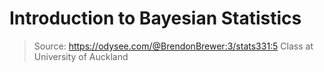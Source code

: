 # Introduction to Bayesian Statistics

> Source: https://odysee.com/@BrendonBrewer:3/stats331:5
> Class at University of Auckland

